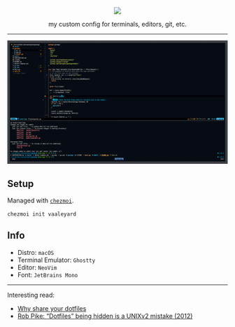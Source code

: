 <p align="center">
    <img src="https://i.imgur.com/YHr1OMl.png" align="center">
    <p align="center"> my custom config for terminals, editors, git, etc. </p>
</p>

---

![Alt text](scrot.png "scrot") <br />

## Setup
Managed with [`chezmoi`](https://github.com/twpayne/chezmoi).

```
chezmoi init vaaleyard
```

## Info

- Distro: `macOS`
- Terminal Emulator: `Ghostty`
- Editor: `NeoVim`
- Font: `JetBrains Mono`

---

Interesting read:
* [Why share your dotfiles](https://zachholman.com/2010/08/dotfiles-are-meant-to-be-forked/)
* [Rob Pike: “Dotfiles” being hidden is a UNIXv2 mistake (2012)](https://web.archive.org/web/20180827160401/https://plus.google.com/+RobPikeTheHuman/posts/R58WgWwN9jp)

